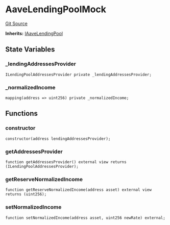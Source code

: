 # AaveLendingPoolMock
[Git Source](https://github.com/larrythecucumber321/protocol/blob/3222eb21fbb20ddd3d3fa2233072dfa96ea3e340/contracts/plugins/mocks/AaveLendingPoolMock.sol)

**Inherits:**
[IAaveLendingPool](/src/contracts/plugins/mocks/AaveLendingPoolMock.sol/interface.IAaveLendingPool.md)


## State Variables
### _lendingAddressesProvider

```solidity
ILendingPoolAddressesProvider private _lendingAddressesProvider;
```


### _normalizedIncome

```solidity
mapping(address => uint256) private _normalizedIncome;
```


## Functions
### constructor


```solidity
constructor(address lendingAddressesProvider);
```

### getAddressesProvider


```solidity
function getAddressesProvider() external view returns (ILendingPoolAddressesProvider);
```

### getReserveNormalizedIncome


```solidity
function getReserveNormalizedIncome(address asset) external view returns (uint256);
```

### setNormalizedIncome


```solidity
function setNormalizedIncome(address asset, uint256 newRate) external;
```

